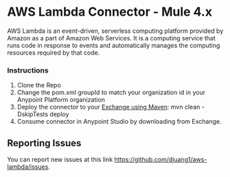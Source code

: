 # AWS Lambda Connector - Mule 4.x

AWS Lambda is an event-driven, serverless computing platform provided by Amazon as a part of Amazon Web Services. It is a computing service that runs code in response to events and automatically manages the computing resources required by that code.

### Instructions

1.  Clone the Repo
2.  Change the pom.xml groupId to match your organization id in your Anypoint Platform organization
3.  Deploy the connector to your [Exchange using Maven](https://docs.mulesoft.com/exchange/to-publish-assets-maven):  mvn clean -DskipTests deploy
4.  Consume connector in Anypoint Studio by downloading from Exchange.

## Reporting Issues

You can report new issues at this link https://github.com/djuang1/aws-lambda/issues.